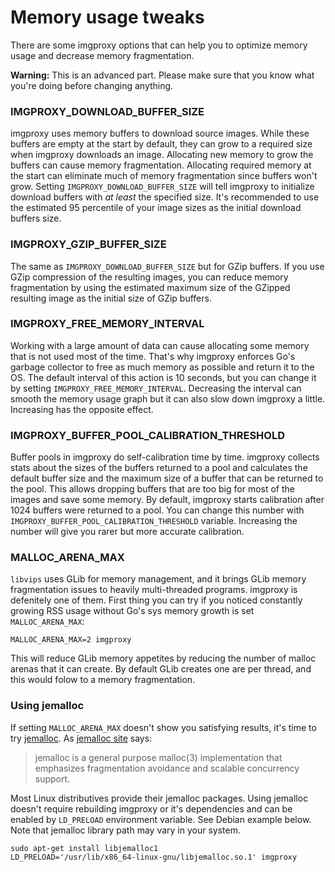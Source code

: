 # Memory usage tweaks

There are some imgproxy options that can help you to optimize memory usage and decrease memory fragmentation.

**Warning:** This is an advanced part. Please make sure that you know what you're doing before changing anything.

### IMGPROXY_DOWNLOAD_BUFFER_SIZE

imgproxy uses memory buffers to download source images. While these buffers are empty at the start by default, they can grow to a required size when imgproxy downloads an image. Allocating new memory to grow the buffers can cause memory fragmentation. Allocating required memory at the start can eliminate much of memory fragmentation since buffers won't grow. Setting `IMGPROXY_DOWNLOAD_BUFFER_SIZE` will tell imgproxy to initialize download buffers with _at least_ the specified size. It's recommended to use the estimated 95 percentile of your image sizes as the initial download buffers size.

### IMGPROXY_GZIP_BUFFER_SIZE

The same as `IMGPROXY_DOWNLOAD_BUFFER_SIZE` but for GZip buffers. If you use GZip compression of the resulting images, you can reduce memory fragmentation by using the estimated maximum size of the GZipped resulting image as the initial size of GZip buffers.

### IMGPROXY_FREE_MEMORY_INTERVAL

Working with a large amount of data can cause allocating some memory that is not used most of the time. That's why imgproxy enforces Go's garbage collector to free as much memory as possible and return it to the OS. The default interval of this action is 10 seconds, but you can change it by setting `IMGPROXY_FREE_MEMORY_INTERVAL`. Decreasing the interval can smooth the memory usage graph but it can also slow down imgproxy a little. Increasing has the opposite effect.

### IMGPROXY_BUFFER_POOL_CALIBRATION_THRESHOLD

Buffer pools in imgproxy do self-calibration time by time. imgproxy collects stats about the sizes of the buffers returned to a pool and calculates the default buffer size and the maximum size of a buffer that can be returned to the pool. This allows dropping buffers that are too big for most of the images and save some memory. By default, imgproxy starts calibration after 1024 buffers were returned to a pool. You can change this number with `IMGPROXY_BUFFER_POOL_CALIBRATION_THRESHOLD` variable. Increasing the number will give you rarer but more accurate calibration.

### MALLOC_ARENA_MAX

`libvips` uses GLib for memory management, and it brings GLib memory fragmentation issues to heavily multi-threaded programs. imgproxy is defenitely one of them. First thing you can try if you noticed constantly growing RSS usage without Go's sys memory growth is set `MALLOC_ARENA_MAX`:

```
MALLOC_ARENA_MAX=2 imgproxy
```

This will reduce GLib memory appetites by reducing the number of malloc arenas that it can create. By default GLib creates one are per thread, and this would folow to a memory fragmentation.


### Using jemalloc

If setting `MALLOC_ARENA_MAX` doesn't show you satisfying results, it's time to try [jemalloc](http://jemalloc.net/). As [jemalloc site](http://jemalloc.net/) says:

> jemalloc is a general purpose malloc(3) implementation that emphasizes fragmentation avoidance and scalable concurrency support.

Most Linux distributives provide their jemalloc packages. Using jemalloc doesn't require rebuilding imgproxy or it's dependencies and can be enabled by `LD_PRELOAD` environment variable. See Debian example below. Note that jemalloc library path may vary in your system.

```
sudo apt-get install libjemalloc1
LD_PRELOAD='/usr/lib/x86_64-linux-gnu/libjemalloc.so.1' imgproxy
```
